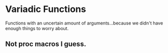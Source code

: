 # Variadic Functions
Functions with an uncertain amount of arguments...because we didn't have enough things to worry about.
## Not proc macros I guess.
